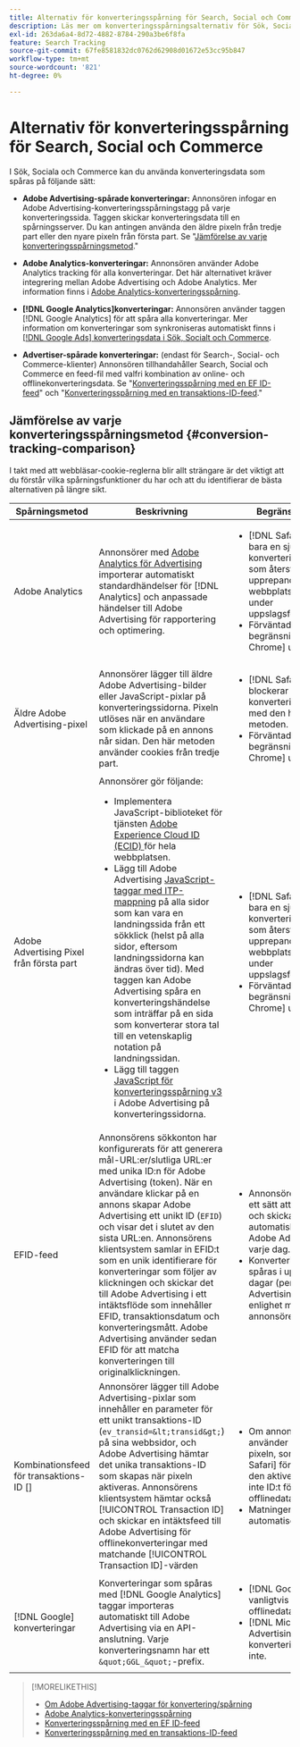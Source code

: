 ```yaml
---
title: Alternativ för konverteringsspårning för Search, Social och Commerce
description: Läs mer om konverteringsspårningsalternativ för Sök, Social och Commerce.
exl-id: 263da6a4-8d72-4882-8784-290a3be6f8fa
feature: Search Tracking
source-git-commit: 67fe8581832dc0762d62908d01672e53cc95b847
workflow-type: tm+mt
source-wordcount: '821'
ht-degree: 0%

---
```


# Alternativ för konverteringsspårning för Search, Social och Commerce

I Sök, Sociala och Commerce kan du använda konverteringsdata som spåras på följande sätt:

* **Adobe Advertising-spårade konverteringar:** Annonsören infogar en Adobe Advertising-konverteringsspårningstagg på varje konverteringssida. Taggen skickar konverteringsdata till en spårningsserver. Du kan antingen använda den äldre pixeln från tredje part eller den nyare pixeln från första part. Se &quot;[Jämförelse av varje konverteringsspårningsmetod](#conversion-tracking-comparison).&quot;

* **Adobe Analytics-konverteringar:** Annonsören använder Adobe Analytics tracking för alla konverteringar. Det här alternativet kräver integrering mellan Adobe Advertising och Adobe Analytics. Mer information finns i [Adobe Analytics-konverteringsspårning](conversion-tracking-analytics.md).

* **[!DNL Google Analytics]konverteringar:** Annonsören använder taggen [!DNL Google Analytics] för att spåra alla konverteringar. Mer information om konverteringar som synkroniseras automatiskt finns i [[!DNL Google Ads] konverteringsdata i Sök, Socialt och Commerce](/help/search-social-commerce/campaign-management/introduction/google-conversion-data.md).

* **Advertiser-spårade konverteringar:** (endast för Search-, Social- och Commerce-klienter) Annonsören tillhandahåller Search, Social och Commerce en feed-fil med valfri kombination av online- och offlinekonverteringsdata. Se &quot;[Konverteringsspårning med en EF ID-feed](feed-efid.md)&quot; och &quot;[Konverteringsspårning med en transaktions-ID-feed](feed-transaction-id.md).&quot;

## Jämförelse av varje konverteringsspårningsmetod {#conversion-tracking-comparison}

I takt med att webbläsar-cookie-reglerna blir allt strängare är det viktigt att du förstår vilka spårningsfunktioner du har och att du identifierar de bästa alternativen på längre sikt.

| Spårningsmetod | Beskrivning | Begränsningar | Fördelar | Rekommenderas? |
|----|----|----|----|----|
| Adobe Analytics | Annonsörer med [Adobe Analytics för Advertising](https://experienceleague.adobe.com/docs/advertising/integrations/analytics/overview.html?lang=sv-SE) importerar automatiskt standardhändelser för [!DNL Analytics] och anpassade händelser till Adobe Advertising för rapportering och optimering. | <ul><li>[!DNL Safari] tillåter bara en sju dagars konverteringssökning, som återställs vid upprepande webbplatsbesök under uppslagsfönstret.</li><li> Förväntade liknande begränsningar i [!DNL Chrome] under 2024.</li></ul> | <ul><li>Smidig integrering med [!DNL Analytics]</li> <li>Visa betalda sökdata i [!DNL Analytics] Analysis Workspace</li><li>Fördelar utöver betald sökning</li></ul> | Ja |
| Äldre Adobe Advertising-pixel | Annonsörer lägger till äldre Adobe Advertising-bilder eller JavaScript-pixlar på konverteringssidorna. Pixeln utlöses när en användare som klickade på en annons når sidan. Den här metoden använder cookies från tredje part. | <ul><li>[!DNL Safari] blockerar all konverteringsspårning med den här metoden.</li><li>Förväntade liknande begränsningar i [!DNL Chrome] under 2024.</li></ul> | Pixeln är redan implementerad. Du måste dock fortfarande [implementera den extra ITP-mappningstaggen](itp-conversion-mapping-tag.md).<br><br>Rekommendation: Växla till pixeln från första part. | Nej |
| Adobe Advertising Pixel från första part | Annonsörer gör följande: <ul><li>Implementera JavaScript-biblioteket för tjänsten [Adobe Experience Cloud ID (ECID) ](https://experienceleague.adobe.com/docs/id-service/using/intro/overview.html?lang=sv-SE) för hela webbplatsen.</li><li>Lägg till Adobe Advertising [JavaScript-taggar med ITP-mappning](itp-conversion-mapping-tag.md) på alla sidor som kan vara en landningssida från ett sökklick (helst på alla sidor, eftersom landningssidorna kan ändras över tid). Med taggen kan Adobe Advertising spåra en konverteringshändelse som inträffar på en sida som konverterar stora tal till en vetenskaplig notation på landningssidan.</li><li>Lägg till taggen [JavaScript för konverteringsspårning v3](format-conversion-tag-jsv3.md) i Adobe Advertising på konverteringssidorna.</li></ul> | <ul><li>[!DNL Safari] tillåter bara en sju dagars konverteringssökning, som återställs vid upprepande webbplatsbesök under uppslagsfönstret.</li><li>Förväntade liknande begränsningar i [!DNL Chrome] under 2022.</li></ul> | [!DNL Safari] spårar konverteringar under sju dagars uppslag. Eftersom uppslaget återställs vid upprepade webbplatsbesök under uppslagsfönstret påverkar begränsningen inte alla [!DNL Safari]-användare. | Nej |
| EFID-feed | Annonsörens sökkonton har konfigurerats för att generera mål-URL:er/slutliga URL:er med unika ID:n för Adobe Advertising (token). När en användare klickar på en annons skapar Adobe Advertising ett unikt ID (`EFID`) och visar det i slutet av den sista URL:en. Annonsörens klientsystem samlar in EFID:t som en unik identifierare för konverteringar som följer av klickningen och skickar det till Adobe Advertising i ett intäktsflöde som innehåller EFID, transaktionsdatum och konverteringsmått. Adobe Advertising använder sedan EFID för att matcha konverteringen till originalklickningen. | <ul><li>Annonsören måste ha ett sätt att hämta EFID och skicka automatiska flöden till Adobe Advertising varje dag.</li><li>Konverteringar kan spåras i upp till 180 dagar (per Adobe Advertising) eller i enlighet med annonsörens system.</li></ul> | <ul><li>Den här metoden använder konverteringsdata från första part, så den påverkas inte av cookie-begränsningar från tredje part.</li><li>Konverteringar online och offline kan skickas i en enda feed.</li><li>Inga kodändringar eller taggar krävs för platsen.</li></ul> | Ja |
| Kombinationsfeed för transaktions-ID [] | Annonsörer lägger till Adobe Advertising-pixlar som innehåller en parameter för ett unikt transaktions-ID (`ev_transid=&lt;transid&gt;`) på sina webbsidor, och Adobe Advertising hämtar det unika transaktions-ID som skapas när pixeln aktiveras. Annonsörens klientsystem hämtar också [!UICONTROL Transaction ID] och skickar en intäktsfeed till Adobe Advertising för offlinekonverteringar med matchande [!UICONTROL Transaction ID]-värden | <ul><li>Om annonsören använder den äldre pixeln, som [!DNL Safari] förhindrar att den aktiveras, hämtas inte ID:t för offlinedata.</li><li>Matningen är inte automatiserad.</li></ul> | <ul><li>Om du implementerar pixeln från första part hämtas [!UICONTROL Transaction ID] i [!DNL Safari].</li><li>Tillhandahåller spårning av konverteringshändelser offline/godkänt.</li></ul> | Nej |
| [!DNL Google] konverteringar | Konverteringar som spåras med [!DNL Google Analytics] taggar importeras automatiskt till Adobe Advertising via en API-anslutning. Varje konverteringsnamn har ett `&quot;GGL_&quot;`-prefix. | <ul><li>[!DNL Google] spårar vanligtvis inte offlinedata.</li><li>[!DNL Microsoft Advertising] konverteringar ingår inte.</li></ul> | [!DNL Google] använder maskininlärning för att extrapolera [modellerade konverteringar](https://support.google.com/google-ads/answer/10081327). | Nej |

<!--
| [!DNL Microsoft Advertising] Conversions | Conversions tracked with [!DNL Microsoft Advertising] universal event tags (UET) are automatically imported to Adobe Advertising via an API connection. Each conversion name has a &quot;???&quot; prefix. | [!DNL Microsoft Advertising] typically doesn't track offline data. [!DNL Google] conversions aren't included. | ?? | No |
-->

>[!MORELIKETHIS]
>
>* [Om Adobe Advertising-taggar för konvertering/spårning](/help/search-social-commerce/tracking/conversion-tracking-advertising.md)
>* [Adobe Analytics-konverteringsspårning](/help/search-social-commerce/tracking/conversion-tracking-analytics.md)
>* [Konverteringsspårning med en EF ID-feed](/help/search-social-commerce/tracking/feed-efid.md)
>* [Konverteringsspårning med en transaktions-ID-feed](/help/search-social-commerce/tracking/feed-transaction-id.md)

